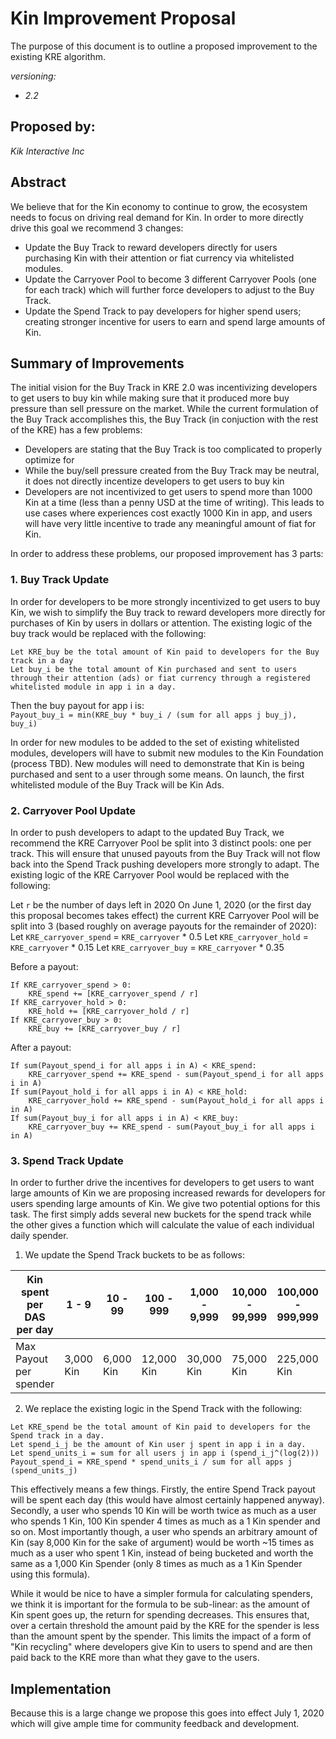 # Kin Improvement Proposal
The purpose of this document is to outline a proposed improvement to the existing KRE algorithm. 

*versioning:*
- *2.2*

## Proposed by:
*Kik Interactive Inc*

## Abstract
We believe that for the Kin economy to continue to grow, the ecosystem needs to focus on driving real demand for Kin. In order to more directly drive this goal we recommend 3 changes:
- Update the Buy Track to reward developers directly for users purchasing Kin with their attention or fiat currency via whitelisted modules.
- Update the Carryover Pool to become 3 different Carryover Pools (one for each track) which will further force developers to adjust to the Buy Track.
- Update the Spend Track to pay developers for higher spend users; creating stronger incentive for users to earn and spend large amounts of Kin.

## Summary of Improvements
The initial vision for the Buy Track in KRE 2.0 was incentivizing developers to get users to buy kin while making sure that it produced more buy pressure than sell pressure on the market. While the current formulation of the Buy Track accomplishes this, the Buy Track (in conjuction with the rest of the KRE) has a few problems:
- Developers are stating that the Buy Track is too complicated to properly optimize for
- While the buy/sell pressure created from the Buy Track may be neutral, it does not directly incentize developers to get users to buy kin
- Developers are not incentivized to get users to spend more than 1000 Kin at a time (less than a penny USD at the time of writing). This leads to use cases where experiences cost exactly 1000 Kin in app, and users will have very little incentive to trade any meaningful amount of fiat for Kin.

In order to address these problems, our proposed improvement has 3 parts:
### 1. Buy Track Update
In order for developers to be more strongly incentivized to get users to buy Kin, we wish to simplify the Buy track to reward developers more directly for purchases of Kin by users in dollars or attention. The existing logic of the buy track would be replaced with the following:<br/>

`Let KRE_buy be the total amount of Kin paid to developers for the Buy track in a day`<br/>
`Let buy_i be the total amount of Kin purchased and sent to users through their attention (ads) or fiat currency through a registered whitelisted module in app i in a day.`  <br/>

Then the buy payout for app i is:  
`Payout_buy_i = min(KRE_buy * buy_i / (sum for all apps j buy_j), buy_i)`

In order for new modules to be added to the set of existing whitelisted modules, developers will have to submit new modules to the Kin Foundation (process TBD). New modules will need to demonstrate that Kin is being purchased and sent to a user through some means. On launch, the first whitelisted module of the Buy Track will be Kin Ads.

### 2. Carryover Pool Update
In order to push developers to adapt to the updated Buy Track, we recommend the KRE Carryover Pool be split into 3 distinct pools: one per track. This will ensure that unused payouts from the Buy Track will not flow back into the Spend Track pushing developers more strongly to adapt. The existing logic of the KRE Carryover Pool would be replaced with the following: <br/>

Let `r` be the number of days left in 2020
On June 1, 2020 (or the first day this proposal becomes takes effect) the current KRE Carryover Pool will be split into 3 (based roughly on average payouts for the remainder of 2020):
Let `KRE_carryover_spend` = `KRE_carryover` * 0.5
Let `KRE_carryover_hold` = `KRE_carryover` * 0.15
Let `KRE_carryover_buy` = `KRE_carryover` * 0.35

Before a payout:
```
If KRE_carryover_spend > 0:
    KRE_spend += [KRE_carryover_spend / r]
If KRE_carryover_hold > 0:
    KRE_hold += [KRE_carryover_hold / r]
If KRE_carryover_buy > 0:
    KRE_buy += [KRE_carryover_buy / r]
```

After a payout:
```
If sum(Payout_spend_i for all apps i in A) < KRE_spend:
    KRE_carryover_spend += KRE_spend - sum(Payout_spend_i for all apps i in A)
If sum(Payout_hold_i for all apps i in A) < KRE_hold:
    KRE_carryover_hold += KRE_spend - sum(Payout_hold_i for all apps i in A)
If sum(Payout_buy_i for all apps i in A) < KRE_buy:
    KRE_carryover_buy += KRE_spend - sum(Payout_buy_i for all apps i in A)
```

### 3. Spend Track Update
In order to further drive the incentives for developers to get users to want large amounts of Kin we are proposing increased rewards for developers for users spending large amounts of Kin.
We give two potential options for this task. The first simply adds several new buckets for the spend track while the other gives a function which will calculate the value of each individual daily spender.
1. We update the Spend Track buckets to be as follows:
  
Kin spent per DAS per day | 1 - 9 | 10 - 99 | 100 - 999 | 1,000 - 9,999 | 10,000 - 99,999 | 100,000 - 999,999 | 1,000,000+
--------------------------|-------|---------|-----------|---------------|-----------------|-------------------|-----------
Max Payout per spender | 3,000 Kin | 6,000 Kin | 12,000 Kin | 30,000 Kin | 75,000 Kin | 225,000 Kin | 750,000 Kin

2. We replace the existing logic in the Spend Track with the following:
 
`Let KRE_spend be the total amount of Kin paid to developers for the Spend track in a day.` <br/>
`Let spend_i_j be the amount of Kin user j spent in app i in a day.` <br/>
`Let spend_units_i = sum for all users j in app i (spend_i_j^(log(2)))` <br/>
`Payout_spend_i = KRE_spend * spend_units_i / sum for all apps j (spend_units_j)`

This effectively means a few things. Firstly, the entire Spend Track payout will be spent each day (this would have almost certainly happened anyway). Secondly, a user who spends 10 Kin will be worth twice as much as a user who spends 1 Kin, 100 Kin spender 4 times as much as a 1 Kin spender and so on. Most importantly though, a user who spends an arbitrary amount of Kin (say 8,000 Kin for the sake of argument) would be worth ~15 times as much as a user who spent 1 Kin, instead of being bucketed and worth the same as a 1,000 Kin Spender (only 8 times as much as a 1 Kin Spender using this formula). 

While it would be nice to have a simpler formula for calculating spenders, we think it is important for the formula to be sub-linear: as the amount of Kin spent goes up, the return for spending decreases. This ensures that, over a certain threshold the amount paid by the KRE for the spender is less than the amount spent by the spender. This limits the impact of a form of "Kin recycling" where developers give Kin to users to spend and are then paid back to the KRE more than what they gave to the users.

## Implementation
Because this is a large change we propose this goes into effect July 1, 2020 which will give ample time for community feedback and development.
